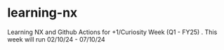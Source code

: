 # learning-nx
Learning NX and Github Actions for +1/Curiosity Week (Q1 - FY25) . This week will run 02/10/24 - 07/10/24 
